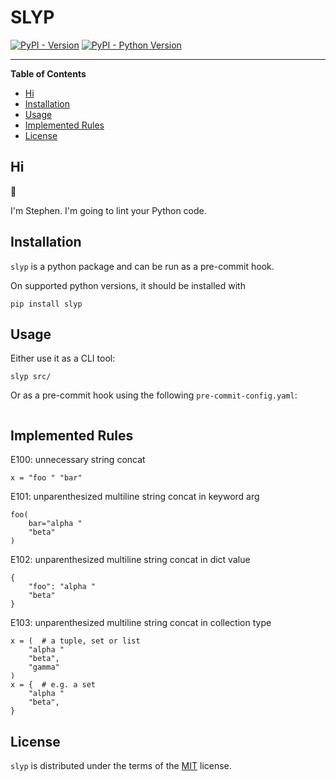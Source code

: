 # SLYP

[![PyPI - Version](https://img.shields.io/pypi/v/click-type-test.svg)](https://pypi.org/project/click-type-test)
[![PyPI - Python Version](https://img.shields.io/pypi/pyversions/click-type-test.svg)](https://pypi.org/project/click-type-test)

-----

**Table of Contents**

- [Hi](#Hi)
- [Installation](#installation)
- [Usage](#usage)
- [Implemented Rules](#implemented-rules)
- [License](#license)

## Hi

:wave:

I'm Stephen. I'm going to lint your Python code.

## Installation

`slyp` is a python package and can be run as a pre-commit hook.

On supported python versions, it should be installed with

```console
pip install slyp
```

## Usage

Either use it as a CLI tool:

```console
slyp src/
```

Or as a pre-commit hook using the following `pre-commit-config.yaml`:

```yaml
```

## Implemented Rules

E100: unnecessary string concat

    x = "foo " "bar"

E101: unparenthesized multiline string concat in keyword arg

    foo(
        bar="alpha "
        "beta"
    )

E102: unparenthesized multiline string concat in dict value

    {
        "foo": "alpha "
        "beta"
    }

E103: unparenthesized multiline string concat in collection type

    x = (  # a tuple, set or list
        "alpha "
        "beta",
        "gamma"
    )
    x = {  # e.g. a set
        "alpha "
        "beta",
    }

## License

`slyp` is distributed under the terms of the [MIT](https://spdx.org/licenses/MIT.html) license.
